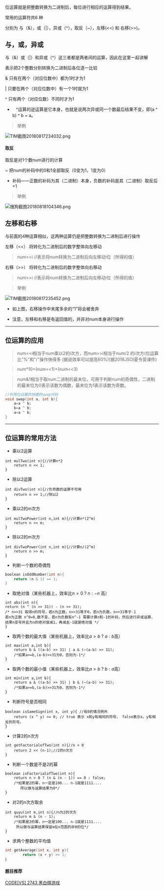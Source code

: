 
位运算就是把整数转换为二进制后，每位进行相应的运算得到结果。

常用的运算符共6 种

分别为 与（&），或（|），异或（^），取反（~），左移(<<) 和 右移(>>)。

## 与，或，异或
与（&）或（|）和异或（^）这三者都是两者间的运算，因此在这里一起讲解

表示把2个整数分别转换为二进制后各位逐一比较

&  只有在两个（对应位数中）都为1时才为1

|    只要在两个（对应位数中）有一个1时就为1

^    只有两个（对应位数）不同时才为1

*    ^运算的逆运算是它本身，也就是说两次异或同一个数最后结果不变，即(a ^ b) ^ b = a。

> 举例

![TIM截图20180817234032.png](https://i.loli.net/2018/08/17/5b76eca93d3b7.png)

#### 取反

取反是对1个数num进行的计算

~  把num的补码中的0和1全部取反（0变为1，1变为0）

* 补码——正数的补码为其（二进制）本身，负数的补码是其（二进制）取反后+1

> 举例

![搜狗截图20180818104346.png](https://i.loli.net/2018/08/18/5b7788ecdb792.png)

## 左移和右移
与前面的4种运算相似，这两种运算仍是把整数转换为二进制后进行操作

左移（<<） 将转化为二进制后的数字整体向左移动
> num<<i  //表示将num转换为二进制后向左移动i位（所得的值）

右移（>>） 将转化为二进制后的数字整体向右移动
> num>>i  //表示将num转换为二进制后向左移动i位（所得的值）

> 举例

![TIM截图20180817235452.png](https://i.loli.net/2018/08/17/5b76efdd216fe.png)

* 如上图，右移操作中末尾多余的“1”将会被舍弃

* 注意，左移和右移是有返回值的，并非对num本身进行操作

***

## 位运算的应用

> num<<<seperator style="font-size:0;margin:0;padding:0;"></seperator>i相当于num乘以2的i次方，而num>>i相当于num/2 的i次方(位运算比"%"和"/"操作快得多
(据说效率可以提高60%)(据2018JSOI夏令营课件)

> num*10=(num<<1)+(num<<3)

> num&1相当于取num二进制的最末位，可用于判断num的奇偶性，二进制的最末位为0表示该数为偶数，最末位为1表示该数为奇数。

> 
```cpp
//利用位运算的快捷的swap代码
void swap(int a, int b){
	a=a ^ b;   
	b=a ^ b;  
	a=a ^ b;
}

```
---

## 位运算的常用方法

- 乘以$2$运算
```
int mulTwo(int n){//计算n*2
    return n << 1;
}
```
- 除以$2$运算
```
int divTwo(int n){//负奇数的运算不可用
    return n >> 1;//除以2
}
```
- 乘以$2$的$m$次方
```
int mulTwoPower(int n,int m){//计算n*(2^m)
    return n << m;
}
```
- 除以$2$的$m$次方
```
int divTwoPower(int n,int m){//计算n/(2^m)
    return n >> m;
}
```
- 判断一个数的奇偶性
```cpp
boolean isOddNumber(int n){
    return (n & 1) == 1;
}
```




- 取绝对值（某些机器上，效率比$n>0$  $?$  $n:-n$ 高）
```
int abs(int n){
return (n ^ (n >> 31)) - (n >> 31);
/* n>>31 取得n的符号，若n为正数，n>>31等于0，若n为负数，n>>31等于-1
若n为正数 n^0=0,数不变，若n为负数有n^-1 需要计算n和-1的补码，然后进行异或运算，
结果n变号并且为n的绝对值减1，再减去-1就是绝对值 */
}
```
- 取两个数的最大值（某些机器上，效率比$a>b$ $?$ $a:b$高）

```
int max(int a,int b){
    return b & ((a-b) >> 31) | a & (~(a-b) >> 31);
    /*如果a>=b,(a-b)>>31为0，否则为-1*/
}
```

- 取两个数的最小值（某些机器上，效率比$a>b$ $?$ $b:a$高）

```
int min(int a,int b){
    return a & ((a-b) >> 31) | b & (~(a-b) >> 31);
    /*如果a>=b,(a-b)>>31为0，否则为-1*/
}
```
- 判断符号是否相同
```
boolean isSameSign(int x, int y){ //有0的情况例外
    return (x ^ y) >= 0; // true 表示 x和y有相同的符号， false表示x，y有相反的符号。
}
```
- 计算$2$的$n$次方
```
int getFactorialofTwo(int n){//n > 0
    return 2 << (n-1);//2的n次方
}
```
- 判断一个数是不是$2$的幂
```
boolean isFactorialofTwo(int n){
    return n > 0 ? (n & (n - 1)) == 0 : false;
    /*如果是2的幂，n一定是100... n-1就是1111....
       所以做与运算结果为0*/
}
```
- 对$2$的$n$次方取余
```
int quyu(int m,int n){//n为2的次方
    return m & (n - 1);
    /*如果是2的幂，n一定是100... n-1就是1111....
     所以做与运算结果保留m在n范围的非0的位*/
}
```
- 求两个整数的平均值
```cpp
int getAverage(int x, int y){
        return (x + y) >> 1;
｝
```

#### 题目推荐

[CODE[VS] 2743 黑白棋游戏 ](http://codevs.cn/problem/2743/)
